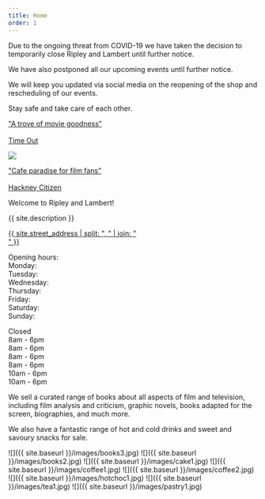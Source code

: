 ```yaml
---
title: Home
order: 1
---
```


Due to the ongoing threat from COVID-19 we have taken the decision to temporarily close Ripley and Lambert until further notice.

We have also postponed all our upcoming events until further notice.

We will keep you updated via social media on the reopening of the shop and rescheduling of our events.

Stay safe and take care of each other.

<div class="splash">
    <p><a href="https://www.timeout.com/london/news/vote-for-your-favourite-batman-at-this-ace-new-movie-bookshop-110419">"A trove of movie goodness"<br /><br />Time Out</a></p>
    <img class="hero" src="{{ site.baseurl }}/images/hero.jpg" />
    <p><a href="https://www.hackneycitizen.co.uk/2019/10/14/ripley-and-lambert-dalston-cafe-film/">"Cafe paradise for film fans"<br /><br />Hackney Citizen</a></p>
</div>

Welcome to Ripley and Lambert!

{{ site.description }}

<aside>
    <a href="{{ site.baseurl}}/find.html">{{ site.street_address | split: ", " | join: "<br />" }}</a>
</aside>

<div id="opening">
    <p>
Opening hours:<br />
Monday:<br />
Tuesday:<br />
Wednesday:<br />
Thursday:<br />
Friday:<br />
Saturday:<br />
Sunday:
    </p>
    <p>
Closed<br /> 
8am - 6pm<br />
8am - 6pm<br />
8am - 6pm<br />
8am - 6pm<br />
10am - 6pm<br />
10am - 6pm
    </p>
</div>

We sell a curated range of books about all aspects of film and television, including film analysis and criticism, graphic novels, books adapted for the screen, biographies, and much more.

We also have a fantastic range of hot and cold drinks and sweet and savoury snacks for sale.

![]({{ site.baseurl }}/images/books3.jpg)
![]({{ site.baseurl }}/images/books2.jpg)
![]({{ site.baseurl }}/images/cake1.jpg)
![]({{ site.baseurl }}/images/coffee1.jpg)
![]({{ site.baseurl }}/images/coffee2.jpg)
![]({{ site.baseurl }}/images/hotchoc1.jpg)
![]({{ site.baseurl }}/images/tea1.jpg)
![]({{ site.baseurl }}/images/pastry1.jpg)
